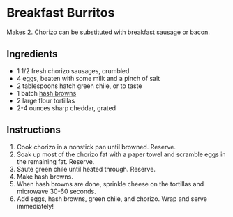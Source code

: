 # Breakfast Burritos

Makes 2. Chorizo can be substituted with breakfast sausage or bacon.

## Ingredients

- 1 1/2 fresh chorizo sausages, crumbled
- 4 eggs, beaten with some milk and a pinch of salt
- 2 tablespoons hatch green chile, or to taste
- 1 batch [hash browns](hash-browns.md)
- 2 large flour tortillas
- 2-4 ounces sharp cheddar, grated

## Instructions

1. Cook chorizo in a nonstick pan until browned. Reserve.
2. Soak up most of the chorizo fat with a paper towel and scramble eggs in the remaining fat. Reserve.
3. Saute green chile until heated through. Reserve.
4. Make hash browns.
5. When hash browns are done, sprinkle cheese on the tortillas and microwave 30-60 seconds.
6. Add eggs, hash browns, green chile, and chorizo. Wrap and serve immediately!

